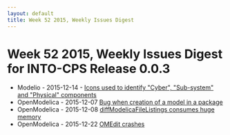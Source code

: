 ```yaml
---
layout: default
title: Week 52 2015, Weekly Issues Digest
---
```


# Week 52 2015, Weekly Issues Digest for INTO-CPS Release 0.0.3

* Modelio - 2015-12-14 - [Icons used to identify "Cyber", "Sub-system" and "Physical" components](http://forge.modelio.org/issues/266)
* OpenModelica - 2015-12-07 [Bug when creation of a model in a package](https://trac.openmodelica.org/OpenModelica/ticket/3585)
* OpenModelica - 2015-12-08 [diffModelicaFileListings consumes huge memory](https://trac.openmodelica.org/OpenModelica/ticket/3588)
* OpenModelica - 2015-12-22 [OMEdit crashes](https://trac.openmodelica.org/OpenModelica/ticket/3606)
